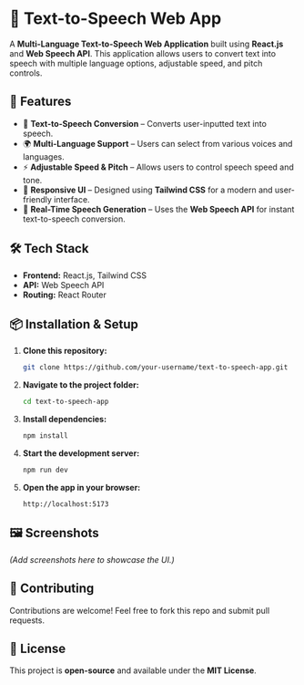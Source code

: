 # 🚀 Text-to-Speech Web App

A **Multi-Language Text-to-Speech Web Application** built using **React.js** and **Web Speech API**. This application allows users to convert text into speech with multiple language options, adjustable speed, and pitch controls.

## 🔹 Features
- 🎤 **Text-to-Speech Conversion** – Converts user-inputted text into speech.
- 🌍 **Multi-Language Support** – Users can select from various voices and languages.
- ⚡ **Adjustable Speed & Pitch** – Allows users to control speech speed and tone.
- 🎨 **Responsive UI** – Designed using **Tailwind CSS** for a modern and user-friendly interface.
- 🔄 **Real-Time Speech Generation** – Uses the **Web Speech API** for instant text-to-speech conversion.

## 🛠️ Tech Stack
- **Frontend:** React.js, Tailwind CSS  
- **API:** Web Speech API  
- **Routing:** React Router  

## 📦 Installation & Setup

1. **Clone this repository:**  
   ```bash
   git clone https://github.com/your-username/text-to-speech-app.git
   ```
2. **Navigate to the project folder:**  
   ```bash
   cd text-to-speech-app
   ```
3. **Install dependencies:**  
   ```bash
   npm install
   ```
4. **Start the development server:**  
   ```bash
   npm run dev
   ```
5. **Open the app in your browser:**  
   ```
   http://localhost:5173
   ```

## 🖼️ Screenshots
*(Add screenshots here to showcase the UI.)*

## 👥 Contributing
Contributions are welcome! Feel free to fork this repo and submit pull requests.

## 📄 License
This project is **open-source** and available under the **MIT License**.

